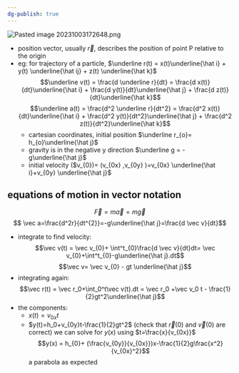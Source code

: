 ```yaml
---
dg-publish: true
---
```


![Pasted image 20231003172648.png](/img/user/pics/Pasted%20image%2020231003172648.png)
- position vector, usually $\vec r$, describes the position of point P relative to the origin 
- eg: for trajectory of a particle, $\underline r(t) = x(t)\underline{\hat i} + y(t) \underline{\hat ij} + z(t) \underline{\hat k}$
$$\underline v(t) = \frac{d \underline r}{dt} = \frac{d x(t)}{dt}\underline{\hat i} + \frac{d y(t)}{dt}\underline{\hat j} + \frac{d z(t)}{dt}\underline{\hat k}$$
$$\underline a(t) = \frac{d^2 \underline r}{dt^2} = \frac{d^2 x(t)}{dt}\underline{\hat i} + \frac{d^2 y(t)}{dt^2}\underline{\hat j} + \frac{d^2 z(t)}{dt^2}\underline{\hat k}$$
	- cartesian coordinates, initial position $\underline r_{o}= h_{o}\underline{\hat j}$
	- gravity is in the negative y direction $\underline g = -g\underline{\hat j}$
	- initial velocity ($v_{0})= (v_{0x}  ,v_{0y} )=v_{0x} \underline{\hat i}+v_{0y} \underline{\hat j}$
## equations of motion in vector notation
$$\vec F = m \vec a = m \vec g$$
$$ \vec a=\frac{d^2r}{dt^{2}}=-g\underline{\hat j}=\frac{d \vec v}{dt}$$
- integrate to find velocity:
$$\vec v(t) = \vec v_{0}+ \int^t_{0}\frac{d \vec v}{dt}dt= \vec v_{0}+\int^t_{0}-g\underline{\hat j}.dt$$
$$\vec v= \vec v_{0} - gt \underline{\hat j}$$
- integrating again:
$$\vec r(t) = \vec r_0+\int_0^t\vec v(t).dt = \vec r_0 +\vec v_0 t - \frac{1}{2}gt^2\underline{\hat j}$$
- the components:
	- $x(t)=v_{0x}t$
	- $y(t)=h_0+v_{0y}t-\frac{1}{2}gt^2$
(check that $\vec r(0)$ and $\vec v(0)$ are correct)
we can solve for $y(x)$ using $t=\frac{x}{v_{0x}}$
$$y(x) = h_{0}+ (\frac{v_{0y}}{v_{0x}})x-\frac{1}{2}g\frac{x^2}{v_{0x}^2}$$
a parabola as expected